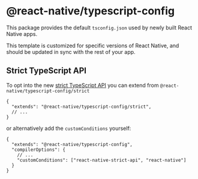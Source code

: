 # @react-native/typescript-config

This package provides the default `tsconfig.json` used by newly built React Native apps.

This template is customized for specific versions of React Native, and should be updated in sync with the rest of your app.

## Strict TypeScript API

To opt into the new [strict TypeScript API](https://reactnative.dev/blog/2025/06/12/moving-towards-a-stable-javascript-api#strict-typescript-api-opt-in) you can extend from `@react-native/typescript-config/strict`

```jsonc
{
  "extends": "@react-native/typescript-config/strict",
  // ...
}
```

or alternatively add the `customConditions` yourself:

```jsonc
{
  "extends": "@react-native/typescript-config",
  "compilerOptions": {
    // ...
    "customConditions": ["react-native-strict-api", "react-native"]
  }
}
```
